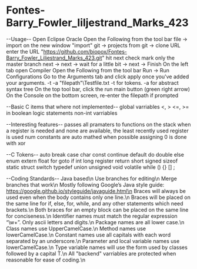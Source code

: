 # Fontes-Barry_Fowler_Iiljestrand_Marks_423

--Usage--
Open Eclipse Oracle
Open the Following from the tool bar
        file -> import
        on the new window "import"
                git -> projects from git -> clone URL
                enter the URL "https://github.com/biopox/Fontes-Barry_Fowler_Liljestrand_Marks_423.git"
                hit next
                check mark only the master branch
                next -> next -> wait for a little bit -> next -> Finish
On the left tab open Compiler
Open the Following from the tool bar
        Run -> Run Configurations
        Go to the  Arguments tab and click apply once you've added your arguments.
        -t  -a "filepath"\Testfile.txt
        -t for tokens. -a for abstract syntax tree
On the top tool bar, click the run main button (green right arrow)
On the Console on the bottom screen, re-enter the filepath if prompted

--Basic C items that where not implemented--
global varriables
<, > <=, >= in boolean logic statements
non-int varriables

--Interesting features--
passes all pramaters to functions on the stack
when a register is needed and none are available, the least recently used register is used
num constants are auto mathed when possible
assigning 0 is done with xor


--C Tokens--
auto
break
case
char
const
continue
default
do
double
else
enum
extern
float
for
goto
if
int
long
register
return
short
signed
sizeof
static
struct
switch
typedef
union
unsigned
void
volatile
while
()
{}
[]
;

--Coding Standards--
Java based\n
Use branches for editing\n
Merge branches that work\n
Mostly following Google’s Java style guide: https://google.github.io/styleguide/javaguide.html\n
Braces will always be used even when the body contains only one line.\n
Braces will be placed on the same line for if, else, for, while, and any other statements which need brackets.\n
Both braces for an empty block can be placed on the same line for conciseness.\n
Identifier names must match the regular expression “\w+”. Only ascii letters and digits.\n
Package names are all lower case.\n
Class names use UpperCamelCase.\n
Method names use lowerCamelCase.\n
Constant names use all capitals with each word separated by an underscore.\n
Parameter and local variable names use lowerCamelCase.\n
Type variable names will use the form used by classes followed by a capital T.\n
All "backend" varriables are protected when reasonable for ease of coding.\n
